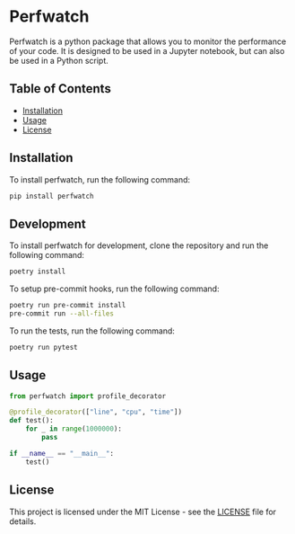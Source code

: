 # Perfwatch

Perfwatch is a python package that allows you to monitor the performance of your code. It is designed to be used in a Jupyter notebook, but can also be used in a Python script.

## Table of Contents

- [Installation](#installation)
- [Usage](#usage)
- [License](#license)

## Installation

To install perfwatch, run the following command:

```bash
pip install perfwatch
```

## Development

To install perfwatch for development, clone the repository and run the following command:

```bash
poetry install
```
To setup pre-commit hooks, run the following command:

```bash
poetry run pre-commit install
pre-commit run --all-files
```

To run the tests, run the following command:

```bash
poetry run pytest
```

## Usage

```python
from perfwatch import profile_decorator

@profile_decorator(["line", "cpu", "time"])
def test():
    for _ in range(1000000):
        pass

if __name__ == "__main__":
    test()
```

## License

This project is licensed under the MIT License - see the [LICENSE](LICENSE) file for details.
